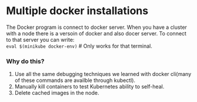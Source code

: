 # Multiple docker installations
The Docker program is connect to docker server. When you have a cluster with a node there is a versoin of docker and also docer server. To connect to that server you can write:  
```eval $(minikube docker-env)``` # Only works for that terminal.  
### Why do this?
1. Use all the same debugging techniques we learned with docker cli(many of these commands are availble through kubectl).  
2. Manually kill containers to test Kubernetes ability to self-heal.  
3. Delete cached images in the node.  



